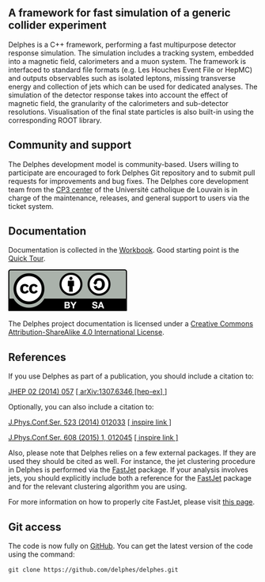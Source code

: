 ## A framework for fast simulation of a generic collider experiment

Delphes is a C++ framework, performing a fast multipurpose detector response simulation. The simulation includes a tracking system, embedded into a magnetic field, calorimeters and a muon system. The framework is interfaced to standard file formats (e.g. Les Houches Event File or HepMC) and outputs observables such as isolated leptons, missing transverse energy and collection of jets which can be used for dedicated analyses. The simulation of the detector response takes into account the effect of magnetic field, the granularity of the calorimeters and sub-detector resolutions. Visualisation of the final state particles is also built-in using the corresponding ROOT library.

## Community and support

The Delphes development model is community-based. Users willing to participate are encouraged to fork Delphes Git repository and to submit pull requests for improvements and bug fixes. The Delphes core development team from the [CP3 center](https://uclouvain.be/en/research-institutes/irmp/cp3) of the Université catholique de Louvain is in charge of the maintenance, releases, and general support to users via the ticket system.

## Documentation

Documentation is collected in the [Workbook](/workbook). Good starting point is the [Quick Tour](/workbook/quick-tour).

[![CC BY-SA](/img/cc.svg)](https://creativecommons.org/licenses/by-sa/4.0)

The Delphes project documentation is licensed under a [Creative Commons Attribution-ShareAlike 4.0 International License](https://creativecommons.org/licenses/by-sa/4.0).

## References

If you use Delphes as part of a publication, you should include a citation to:

[JHEP 02 (2014) 057](<http://dx.doi.org/10.1007/JHEP02(2014)057>) [\[ arXiv:1307.6346 \[hep-ex\] \]]($arxiv$/1307.6346)

Optionally, you can also include a citation to:

[J.Phys.Conf.Ser. 523 (2014) 012033](http://iopscience.iop.org/1742-6596/523/1/012033/) [\[ inspire link \]](https://inspirehep.net/record/1299908)

[J.Phys.Conf.Ser. 608 (2015) 1, 012045](http://iopscience.iop.org/1742-6596/608/1/012045/) [\[ inspire link \]](https://inspirehep.net/record/1372992)

Also, please note that Delphes relies on a few external packages. If they are used they should be cited as well. For instance, the jet clustering procedure in Delphes is performed via the [FastJet]($fastjet$) package. If your analysis involves jets, you should explicitly include both a reference for the [FastJet]($fastjet$) package and for the relevant clustering algorithm you are using.

For more information on how to properly cite FastJet, please visit [this page]($fastjet$/about.html).

## Git access

The code is now fully on [GitHub](http://github.com/delphes/delphes). You can get the latest version of the code using the command:

```
git clone https://github.com/delphes/delphes.git
```
